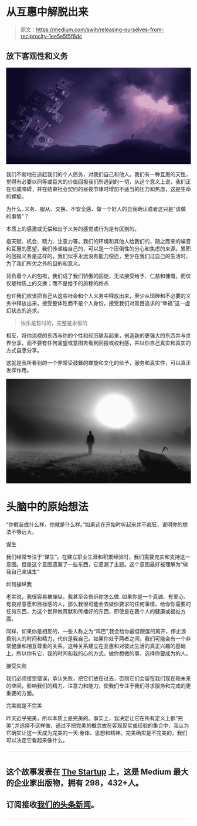 # 从互惠中解脱出来

> 原文：<https://medium.com/swlh/releasing-ourselves-from-reciprocity-1ee5e5f5f6dc>

## 放下客观性和义务

![](img/e050ede75157de22b186654d0b6b486f.png)

我们不断地在追赶我们的个人债务，对我们自己和他人。我们有一种互惠的天性，觉得有必要以同等或巨大的价值回报我们所遇到的一切，从这个意义上说，我们正在形成障碍，并在结束社会契约的昼夜节律时增加不适当的压力和焦虑，这是生命的螺旋。

为什么..义务、服从、交换、不安全感、做一个好人的自我确认或者这只是“该做的事情”？

本质上的感激或无偿和出于义务的感觉或行为是有区别的。

指天赋、机会、精力、注意力等。我们的环境和其他人给我们的，随之而来的噪音和互惠的愿望，我们传递给自己的，可以是一个压倒性的分心和焦虑的来源。累积的回报义务是这样的，我们似乎永远没有能力偿还，至少在我们过自己的生活时，为了我们所欠之外的目的和意义。

背负着个人的包袱，我们成了我们骄傲的囚徒，无法接受给予、仁慈和慷慨，而仅仅是物质上的交换；而不是给予的旅程的终点

也许我们应该把自己从这些社会和个人义务中释放出来，至少从琐碎和不必要的义务中释放出来，接受整体性而不是个人身份，接受我们对盲目追求的“幸福”这一虚幻状态的追求。

> 快乐是暂时的，完整是永恒的

相反，将你消费的东西与你的个性和经历联系起来，创造新的更强大的东西并与世界分享，而不要有任何渴望或意图去看到回报或权利感，并以你自己真实和真实的方式自愿分享。

这就是我所看到的一个非常受鼓舞的螺旋和文化的给予，服务和真实性，可以真正发挥作用。

![](img/017d709c8675e1bc4ef64e3cafe9849e.png)

# 头脑中的原始想法

“你假装成什么样，你就是什么样。”如果这在开始时听起来并不疯狂，说明你的想法不够远大。

谋生

我们经常专注于“谋生”。在建立职业生涯和积累经验时，我们需要充实和支持这一意图。但是这个意图遗漏了一些东西，它遗漏了主题。这个意图最好被理解为“做我自己来谋生”

如何操纵我

老实说，我很容易被操纵。我甚至会告诉你怎么做..如果你是一个真诚、有爱心、有良好意愿和目标感的人，那么我很可能会去做你要求的任何事情，给你你需要的任何东西，为这个世界做贡献和传播好的东西，即使是在我个人的健康或福祉方面。

同样，如果你是相反的，一些人称之为“鸡巴”,我会给你最低限度的离开，停止浪费别人的时间和精力，代价是我自己。如果你处于两者之间，我们可能会有一个非常健康和相互尊重的关系，这种关系建立在互惠和对彼此生活的真正兴趣的基础上。所以你有它，我的时间和我的心的方式。做你想做的事，选择你要成为的人。

接受失败

我们必须接受错误，承认失败，把它们放在过去，否则它们会留在我们现在和未来的空间，影响我们的精力、注意力和能力，使我们专注于我们寻求服务和完成的更重要的方面。

完美就是不完美

昨天近乎完美，所以本质上是完美的。事实上，我决定让它在所有定义上都“完美”,并选择不这样做，通过不把完美的概念放在客观现实或经验的集合中，我认为它确实让这一天成为完美的一天:身体、思想和精神。完美确实是不完美的，我们可以决定它看起来像什么。

![](img/731acf26f5d44fdc58d99a6388fe935d.png)

## 这个故事发表在 [The Startup](https://medium.com/swlh) 上，这是 Medium 最大的企业家出版物，拥有 298，432+人。

## 订阅接收[我们的头条新闻](http://growthsupply.com/the-startup-newsletter/)。

![](img/731acf26f5d44fdc58d99a6388fe935d.png)